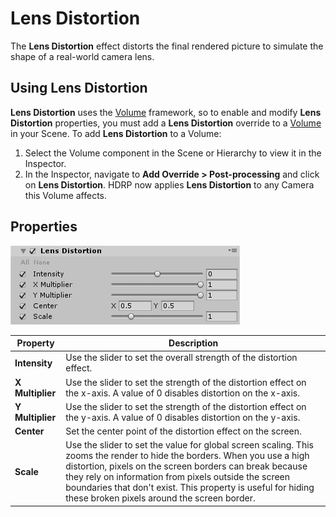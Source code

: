 # Lens Distortion

The **Lens Distortion** effect distorts the final rendered picture to simulate the shape of a real-world camera lens.

## Using Lens Distortion

**Lens Distortion** uses the [Volume](Volumes.html) framework, so to enable and modify **Lens Distortion** properties, you must add a **Lens Distortion** override to a [Volume](Volumes.html) in your Scene. To add **Lens Distortion** to a Volume:

1. Select the Volume component in the Scene or Hierarchy to view it in the Inspector.
2. In the Inspector, navigate to **Add Override > Post-processing** and click on **Lens Distortion**. HDRP now applies **Lens Distortion** to any Camera this Volume affects.

## Properties

![](Images/Post-processingLensDistortion1.png)

| **Property**     | **Description**                                              |
| ---------------- | ------------------------------------------------------------ |
| **Intensity**    | Use the slider to set the overall strength of the distortion effect. |
| **X Multiplier** | Use the slider to set the strength of the distortion effect on the x-axis. A value of 0 disables distortion on the x-axis. |
| **Y Multiplier** | Use the slider to set the strength of the distortion effect on the y-axis. A value of 0 disables distortion on the y-axis. |
| **Center**       | Set the center point of the distortion effect on the screen. |
| **Scale**        | Use the slider to set the value for global screen scaling. This zooms the render to hide the borders. When you use a high distortion, pixels on the screen borders can break because they rely on information from pixels outside the screen boundaries that don't exist. This property is useful for hiding these broken pixels around the screen border. |